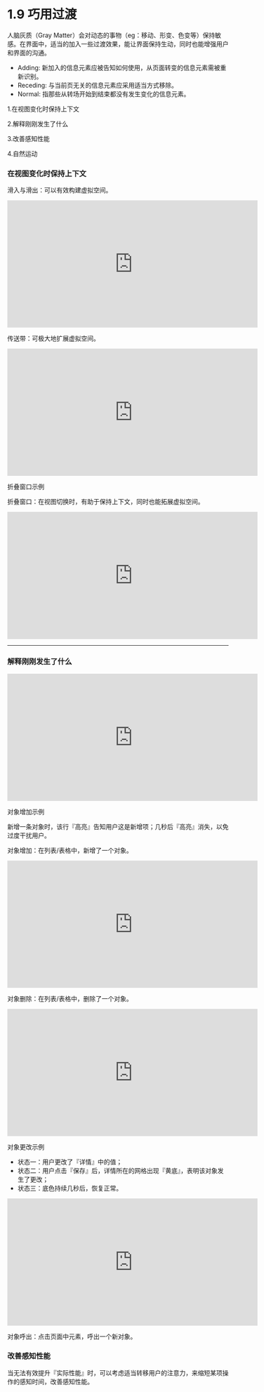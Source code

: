 # 1.9 巧用过渡

人脑灰质（Gray Matter）会对动态的事物（eg：移动、形变、色变等）保持敏感。在界面中，适当的加入一些过渡效果，能让界面保持生动，同时也能增强用户和界面的沟通。

- Adding: 新加入的信息元素应被告知如何使用，从页面转变的信息元素需被重新识别。
- Receding: 与当前页无关的信息元素应采用适当方式移除。
- Normal: 指那些从转场开始到结束都没有发生变化的信息元素。


1.在视图变化时保持上下文

2.解释刚刚发生了什么

3.改善感知性能

4.自然运动

### 在视图变化时保持上下文

滑入与滑出：可以有效构建虚拟空间。

<iframe height=290 width=570 src="https://os.alipayobjects.com/rmsportal/EejaUGsyExkXyXr.mp4" frameborder=0 allowfullscreen></iframe>

传送带：可极大地扩展虚拟空间。

<iframe height=290 width=570 src="https://os.alipayobjects.com/rmsportal/GIutPgZMTyfFfrH.mp4" frameborder=0 allowfullscreen></iframe>


折叠窗口示例

折叠窗口：在视图切换时，有助于保持上下文，同时也能拓展虚拟空间。

<iframe height=290 width=570 src="https://os.alipayobjects.com/rmsportal/ERKhqHlcHiCDSQu.mp4" frameborder=0 allowfullscreen></iframe>


----------
### 解释刚刚发生了什么

<iframe height=290 width=570 src="https://os.alipayobjects.com/rmsportal/FqkQMyFqNqielOw.mp4" frameborder=0 allowfullscreen></iframe>


对象增加示例

新增一条对象时，该行『高亮』告知用户这是新增项；几秒后『高亮』消失，以免过度干扰用户。


对象增加：在列表/表格中，新增了一个对象。

<iframe height=290 width=570 src="https://os.alipayobjects.com/rmsportal/pnNkNIMoowmGUQy.mp4" frameborder=0 allowfullscreen></iframe>

对象删除：在列表/表格中，删除了一个对象。

<iframe height=290 width=570 src="https://os.alipayobjects.com/rmsportal/XrUIWmsmOlEnZGc.mp4" frameborder=0 allowfullscreen></iframe>

对象更改示例

- 状态一：用户更改了『详情』中的值；
- 状态二：用户点击『保存』后，详情所在的网格出现『黄底』，表明该对象发生了更改；
- 状态三：底色持续几秒后，恢复正常。


<iframe height=290 width=570 src="https://os.alipayobjects.com/rmsportal/gSNilqbiXOufDXF.mp4" frameborder=0 allowfullscreen></iframe>

对象呼出：点击页面中元素，呼出一个新对象。

### 改善感知性能

当无法有效提升『实际性能』时，可以考虑适当转移用户的注意力，来缩短某项操作的感知时间，改善感知性能。
